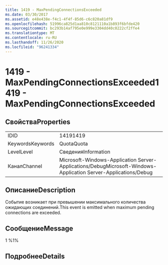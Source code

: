 ```yaml
---
title: 1419 - MaxPendingConnectionsExceeded
ms.date: 03/30/2017
ms.assetid: e48e438e-f4c1-4f4f-85d6-c6c820a81df9
ms.openlocfilehash: 51996ca825d1aa810c8121110a1b893f6bfde420
ms.sourcegitcommit: bc293b14af795e0e999e3304dd40c0222cf2ffe4
ms.translationtype: MT
ms.contentlocale: ru-RU
ms.lasthandoff: 11/26/2020
ms.locfileid: "96241334"
---
```

# <a name="1419---maxpendingconnectionsexceeded"></a><span data-ttu-id="e6347-102">1419 - MaxPendingConnectionsExceeded</span><span class="sxs-lookup"><span data-stu-id="e6347-102">1419 - MaxPendingConnectionsExceeded</span></span>

## <a name="properties"></a><span data-ttu-id="e6347-103">Свойства</span><span class="sxs-lookup"><span data-stu-id="e6347-103">Properties</span></span>  
  
|||  
|-|-|  
|<span data-ttu-id="e6347-104">ID</span><span class="sxs-lookup"><span data-stu-id="e6347-104">ID</span></span>|<span data-ttu-id="e6347-105">1419</span><span class="sxs-lookup"><span data-stu-id="e6347-105">1419</span></span>|  
|<span data-ttu-id="e6347-106">Keywords</span><span class="sxs-lookup"><span data-stu-id="e6347-106">Keywords</span></span>|<span data-ttu-id="e6347-107">Quota</span><span class="sxs-lookup"><span data-stu-id="e6347-107">Quota</span></span>|  
|<span data-ttu-id="e6347-108">Level</span><span class="sxs-lookup"><span data-stu-id="e6347-108">Level</span></span>|<span data-ttu-id="e6347-109">Сведения</span><span class="sxs-lookup"><span data-stu-id="e6347-109">Information</span></span>|  
|<span data-ttu-id="e6347-110">Канал</span><span class="sxs-lookup"><span data-stu-id="e6347-110">Channel</span></span>|<span data-ttu-id="e6347-111">Microsoft-Windows-Application Server-Applications/Debug</span><span class="sxs-lookup"><span data-stu-id="e6347-111">Microsoft-Windows-Application Server-Applications/Debug</span></span>|  
  
## <a name="description"></a><span data-ttu-id="e6347-112">Описание</span><span class="sxs-lookup"><span data-stu-id="e6347-112">Description</span></span>  

 <span data-ttu-id="e6347-113">Событие возникает при превышении максимального количества ожидающих соединений.</span><span class="sxs-lookup"><span data-stu-id="e6347-113">This event is emitted when maximum pending connections are exceeded.</span></span>  
  
## <a name="message"></a><span data-ttu-id="e6347-114">Сообщение</span><span class="sxs-lookup"><span data-stu-id="e6347-114">Message</span></span>  

 <span data-ttu-id="e6347-115">1 %</span><span class="sxs-lookup"><span data-stu-id="e6347-115">1%</span></span>  
  
## <a name="details"></a><span data-ttu-id="e6347-116">Подробнее</span><span class="sxs-lookup"><span data-stu-id="e6347-116">Details</span></span>
